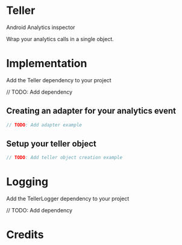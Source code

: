 # Teller
Android Analytics inspector

Wrap your analytics calls in a single object.

# Implementation
Add the Teller dependency to your project

// TODO: Add dependency

## Creating an adapter for your analytics event
```kotlin
// TODO: Add adapter example
```

## Setup your teller object
```kotlin
// TODO: Add teller object creation example
```

# Logging
Add the TellerLogger dependency to your project

// TODO: Add dependency

# Credits
